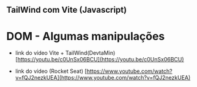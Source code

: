 ## TailWind com Vite (Javascript)

# DOM - Algumas manipulações

- link do vídeo Vite + TailWind(DevtaMin)
[https://youtu.be/c0UnSx06BCU](https://youtu.be/c0UnSx06BCU)

- link do vídeo (Rocket Seat)
[https://www.youtube.com/watch?v=fQJ2nezkUEA](https://www.youtube.com/watch?v=fQJ2nezkUEA)

